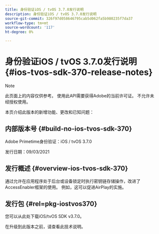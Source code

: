 ```yaml
---
title: 身份验证iOS / tvOS 3.7.0发行说明
description: 身份验证iOS / tvOS 3.7.0发行说明
source-git-commit: 326f97d058646795cab5d062fa5b980235f7da37
workflow-type: tm+mt
source-wordcount: '117'
ht-degree: 0%

---
```



# 身份验证iOS / tvOS 3.7.0发行说明 {#ios-tvos-sdk-370-release-notes}

>[!NOTE]
>
>此页面上的内容仅供参考。 使用此API需要获得Adobe的当前许可证。 不允许未经授权使用。

本页介绍此版本的新增功能、更改和已知问题：

## 内部版本号 {#build-no-ios-tvos-sdk-370}

Adobe Primetime身份验证：iOS / tvOS 3.7.0

发行日期：09/03/2021



## 发行概述 {#overview-ios-tvos-sdk-370}

通过允许在应用程序处于后台或设备锁定时执行密钥链存储操作，改进了AccessEnabler框架的使用。 例如，这可以促进AirPlay的实施。

## 发行包 {#rel=pkg-iostvos370}

您可以从此处下载iOS/tvOS SDK v3.7.0。

在升级到此版本之前，请查看此技术说明。